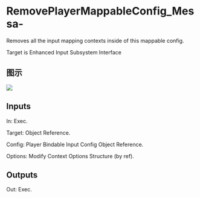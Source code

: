 # RemovePlayerMappableConfig_Messa-

Removes all the input mapping contexts inside of this mappable config.

Target is Enhanced Input Subsystem Interface

## 图示

![]($-20221218-19290181.png)

## Inputs

In: Exec.

Target: Object Reference.

Config: Player Bindable Input Config Object Reference.

Options: Modify Context Options Structure (by ref).  

## Outputs

Out: Exec.


